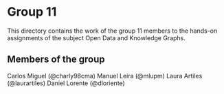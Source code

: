 # Group 11
This directory contains the work of the group 11 members to the hands-on assignments of the subject Open Data and Knowledge Graphs.

## Members of the group
Carlos Miguel (@charly98cma)
Manuel Leira (@mlupm)
Laura Artiles (@laurartiles)
Daniel Lorente (@dloriente)
